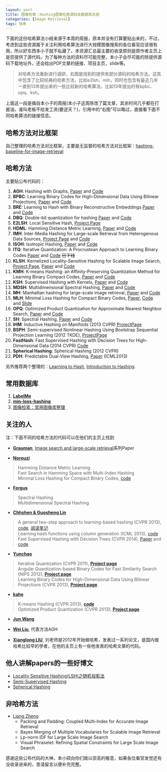```yaml
---
layout: post
title: 图像检索：Hashing图像检索源码及数据库总结
categories: [Image Retrieval]
tags: 哈希
---
```


下面的这份哈希算法小结来源于本周的周报，原本并没有打算要贴出来的，不过，考虑到这些资源属于关注利用哈希算法进行大规模图像搜索的各位看官应该很有用，所以好东西本小子就不私藏了。本资源汇总最主要的收录原则是原作者主页上是否提供了源代码，为了每种方法的资料尽可能完整，本小子会尽可能的除提供源码下载地址外，还会给出PDF文章的链接、项目主页，slide等。

>对哈希方法重新进行调研，右图是找到的提供有部分源码的哈希方法，这其中包含了比较经典的哈希方法，比如e2lsh、mih，同时也包含有最近几年一直到13年提出来的一些比较新的哈希算法，比如13年提出的有bpbc、opq、ksh。

上面这一段是摘自本小子的周报(本小子这周除改了篇文章，其余时间几乎都在打酱油，谁叫老板不给发工资(要逆天？)，引用中的“右图”可以略过，直接看下面不同哈希算法的链接信息。

## 哈希方法对比框架

自己整理的哈希方法对比框架，主要是无监督的哈希方法对比框架：[hashing-baseline-for-image-retrieval](https://github.com/willard-yuan/hashing-baseline-for-image-retrieval)

## 哈希方法

主要贴公布代码的：

1. **AGH**: Hashing with Graphs, [Paper](http://machinelearning.wustl.edu/mlpapers/paper_files/ICML2011Liu_6.pdf) and [Code](http://www.ee.columbia.edu/~wliu/Anchor_Graph_Hash.zip)
2. **BPBC**: Learning Binary Codes for High-Dimensional Data Using Bilinear Projections, [Paper](http://www.unc.edu/~yunchao/papers/CVPR13.pdf) and [Code](http://www.unc.edu/~yunchao/bpbc.htm)
3. **BRE**: Learning to Hash with Binary Reconstructive Embeddings [Paper](http://www.cse.ohio-state.edu/~kulis/pubs/bre_nips.pdf) and [Code](http://www.cse.ohio-state.edu/~kulis/bre/bre.tar.gz)
4. **DBQ**: Double-bit quantization for hashing [Paper](http://cs.nju.edu.cn/lwj/paper/AAAI12_DBQ.pdf) and [Code]( http://cs.nju.edu.cn/lwj/code/DBQ.rar)
5. **E2LSH**: Local Sensitive Hash, [Project Page](http://www.mit.edu/~andoni/LSH/)
6. **HDML**: Hamming Distance Metric Learning, [Paper](http://www.cs.toronto.edu/~norouzi/research/papers/hdml.pdf) and [Code](https://github.com/norouzi/hdml)
7. **IMH**: Inter-Media Hashing for Large-scale Retrieval from Heterogenous Data Sources, [Project Page](http://staff.itee.uq.edu.au/shenht/UQ_IMH) and [Code](http://staff.itee.uq.edu.au/shenht/UQ_IMH/imh.7z)
8. **ISOH**: Isotropic Hashing, [Paper](http://cs.nju.edu.cn/lwj/paper/NIPS12-IsoHash.pdf) and [Code](http://cs.nju.edu.cn/lwj/code/IsoHash.zip)
9. **ITQ**: Iterative Quantization: A Procrustean Approach to Learning Binary Codes [Paper](http://www.unc.edu/~yunchao/papers/CVPR11_a.pdf) and [Code](http://www.unc.edu/~yunchao/code/smallcode.zip) ~~已下线~~
10. **KLSH**: Kernelized Locality-Sensitive Hashing for Scalable Image Search, [Project Page](http://www.cse.ohio-state.edu/~kulis/klsh/klsh.htm), [Paper](http://www.cse.ohio-state.edu/~kulis/pubs/iccv_klsh.pdf) and [Code](http://www.cse.ohio-state.edu/~kulis/klsh/klsh_code.tar.gz)
11. **KMH**: K-means Hashing: an Affinity-Preserving Quantization Method for Learning Binary Compact Codes, [Paper](http://131.107.65.14/en-us/um/people/kahe/publications/cvpr13kmh.pdf) and [Code](http://131.107.65.14/en-us/um/people/kahe/cvpr13/matlab_KMH_release_v1.1.rar)
12. **KSH**: Supervised Hashing with Kernels, [Paper](http://www.ee.columbia.edu/~wliu/CVPR12_ksh.pdf) and [Code](http://www.ee.columbia.edu/~wliu/ksh_code.zip)
13. **MDSH**: Multidimensional Spectral Hashing, [Paper](http://people.csail.mit.edu/torralba/publications/msh_eccv12.pdf) and [Code](http://www.cs.huji.ac.il/~yweiss/export2.tar)
14. **MH**: Manhattan hashing for large-scale image retrieval, [Paper](http://cs.nju.edu.cn/lwj/paper/SIGIR12_MH.pdf) and [Code](http://cs.nju.edu.cn/lwj/code/MH.rar)
15. **MLH**: Minimal Loss Hashing for Compact Binary Codes, [Paper](http://www.cs.toronto.edu/~norouzi/research/papers/min_loss_hash.pdf), [Code](http://www.cs.toronto.edu/~norouzi/research/mlh/) and [Slide]( http://www.cs.toronto.edu/~norouzi/research/slides/mlh-icml.ppt)
16. **OPQ**: Optimized Product Quantization for Approximate Nearest Neighbor Search, [Paper](http://131.107.65.14/en-us/um/people/kahe/publications/cvpr13opq.pdf) and [Code]( http://131.107.65.14/en-us/um/people/kahe/cvpr13/matlab_OPQ_release_v1.1.rar)
17. **SH**: Spectral Hashing, [Paper](http://people.csail.mit.edu/torralba/publications/spectralhashing.pdf) and [Code]( http://www.cs.huji.ac.il/~yweiss/SpectralHashing/sh.zip)
18. **IHM**: Inductive Hashing on Manifolds (2013 CVPR) [ProjectPage](http://cs.adelaide.edu.au/~chhshen/projects/inductive_hashing/)
19. **BSPH**: Semi-supervised Nonlinear Hashing Using Bootstrap Sequential Projection Learning (2012 TKDE), [ProjectPage](http://appsrv.cse.cuhk.edu.hk/~jkzhu/bnsplh/)
20. **FastHash**: Fast Supervised Hashing with Decision Trees for High-Dimensional Data (2014 CVPR) [Code](https://bitbucket.org/chhshen/fasthash)
21. **Spherical Hashing**: Spherical Hashing (2012 CVPR)
23. **PDH**: Predictable Dual-View Hashing, [Paper](http://www.umiacs.umd.edu/~jhchoi/paper/icml2013_pdh.pdf) (ICML2013)

另外推荐两个整理的：[Learning to Hash](http://cs.nju.edu.cn/lwj/L2H.html), [Introduction to Hashing](http://stoudemireyan32.wix.com/yanli#!introduction-to-hashing/c1z2j).

## 常用数据库
1. [**LabelMe**](http://www.cs.toronto.edu/~norouzi/research/mlh/data/LabelMe_gist.mat)
2. [**min-loss-hashing**](https://github.com/willard-yuan/min-loss-hashing/tree/master/matlab)
3. [图像检索：常用图像库整理](http://yongyuan.name/blog/database-for-cbir.html)

## 关注的人

注：下面不同的哈希方法的代码可以在他们的主页上找到

- [**Grauman**](http://cs.nyu.edu/~fergus/pmwiki/pmwiki.php?n=PmWiki.Publications), [Image search and large-scale retrieval](http://www.cs.utexas.edu/~grauman/research/pubs-by-topic.html#Fast_similarity_search_and_image)系列Paper

- [**Norouzi**](http://www.cs.toronto.edu/~norouzi/)

>Hamming Distance Metric Learning  
>Fast Search in Hamming Space with Multi-Index Hashing  
>Minimal Loss Hashing for Compact Binary Codes, [code](http://www.cs.toronto.edu/~norouzi/research/mlh/)

- [**Fergus**](http://cs.nyu.edu/~fergus/pmwiki/pmwiki.php?n=PmWiki.Publications)
>Spectral Hashing  
>Multidimensional Spectral Hashing

- [**Chhshen & Guosheng Lin**](http://cs.adelaide.edu.au/~chhshen/notes.html)

>A general two-step approach to learning-based hashing (CVPR 2013), [code](https://bitbucket.org/guosheng/two-step-hashing), [阅读笔记](http://www.dreamingo.com:9999/blog/General%20Two%20Step%20Approach%20to%20Learning%20Ba)  
>Learning hash functions using column generation (ICML 2013), [code](https://bitbucket.org/guosheng/column-generation-hashing)  
>Fast Supervised Hashing with Decision Trees (CVPR 2014), [Paper](http://arxiv.org/pdf/1404.1561v1.pdf) and [code](https://bitbucket.org/chhshen/fasthash/)

- [**Yunchao**](http://www.unc.edu/~yunchao/)

>Iterative Quantization (CVPR 2011), [**Project page**](http://www.unc.edu/~yunchao/itq.htm)  
>Angular Quantization-based Binary Codes for Fast Similarity Search (NIPS 2012), [**Project page**](http://www.unc.edu/~yunchao/aqbc.htm)  
>Learning Binary Codes for High-Dimensional Data Using Bilinear Projections (CVPR 2013), [**Project page**](http://www.unc.edu/~yunchao/bpbc.htm)

- [**kahe**](http://research.microsoft.com/en-us/um/people/kahe/)

>K-means Hashing (CVPR 2013), [**code**](http://research.microsoft.com/en-us/um/people/kahe/cvpr13/matlab_KMH_release_v1.1.rar)  
>Optimized Product Quantization (CVPR 2013), [**Project page**](http://research.microsoft.com/en-us/um/people/kahe/cvpr13/index.html)

- [**Jun Wang**](http://www.ee.columbia.edu/~jwang/)

- [**Wei Liu**](http://www.ee.columbia.edu/~wliu/), 代表方法AGH

- [**Xianglong LIU**](http://www.nlsde.buaa.edu.cn/~xlliu/), 刘老师是2012年开始做哈希，发表过一系列论文，是国内做哈希比较早的学者，在他的主页上有一些他发表的哈希文章的代码。

## 他人讲解papers的一些好博文
- [Locality Sensitive Hashing(LSH)之随机投影法](http://www.strongczq.com/2012/04/locality-sensitive-hashinglsh%E4%B9%8B%E9%9A%8F%E6%9C%BA%E6%8A%95%E5%BD%B1%E6%B3%95.html)
- [Semi-Supervised Hashing](http://www.dreamingo.com:9999/blog/Semi-Supervised_Hashing)
- [Spherical Hashing](http://blog.csdn.net/zwwkity/article/details/8565485?reload)

## 非哈希方法

- [Liang Zheng](http://www.liangzheng.org/Publication.html)
	- Packing and Padding: Coupled Multi-Index for Accurate Image Retrieval
	- Bayes Merging of Multiple Vocabularies for Scalable Image Retrieval
	- Lp-norm IDF for Large Scale Image Search
	- Visual Phraselet: Refining Spatial Constraints for Large Scale Image Search

感谢这些公布代码的大神，本小硕向你们致以崇高的敬意，如果各位看官发觉还有没收录进来的，恳请留言以便补充完整。
